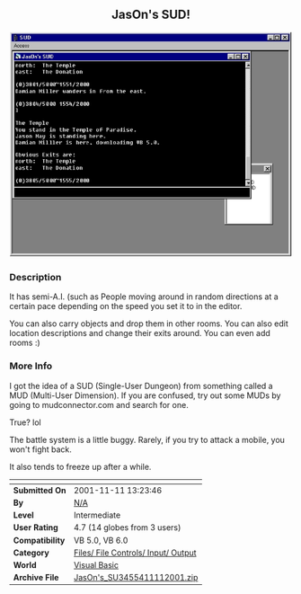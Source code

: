 ﻿<div align="center">

## JasOn's SUD\!

<img src="PIC20011111162273454.jpg">
</div>

### Description

It has semi-A.I. (such as People moving around in random directions at a certain pace depending on the speed you set it to in the editor.

You can also carry objects and drop them in other rooms. You can also edit location descriptions and change their exits around. You can even add rooms :)
 
### More Info
 
I got the idea of a SUD (Single-User Dungeon) from something called a MUD (Multi-User Dimension). If you are confused, try out some MUDs by going to mudconnector.com and search for one.

True? lol

The battle system is a little buggy. Rarely, if you try to attack a mobile, you won't fight back.

It also tends to freeze up after a while.


<span>             |<span>
---                |---
**Submitted On**   |2001-11-11 13:23:46
**By**             |[N/A](https://github.com/Planet-Source-Code/PSCIndex/blob/master/ByAuthor/empty.md)
**Level**          |Intermediate
**User Rating**    |4.7 (14 globes from 3 users)
**Compatibility**  |VB 5\.0, VB 6\.0
**Category**       |[Files/ File Controls/ Input/ Output](https://github.com/Planet-Source-Code/PSCIndex/blob/master/ByCategory/files-file-controls-input-output__1-3.md)
**World**          |[Visual Basic](https://github.com/Planet-Source-Code/PSCIndex/blob/master/ByWorld/visual-basic.md)
**Archive File**   |[JasOn's\_SU3455411112001\.zip](https://github.com/Planet-Source-Code/jason-s-sud__1-28811/archive/master.zip)








